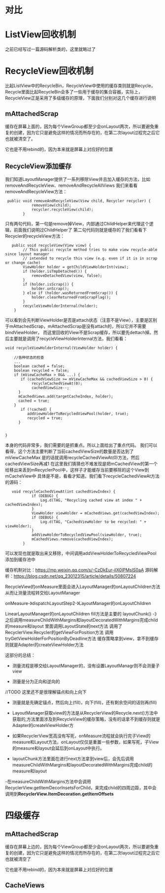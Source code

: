 
# 对比


# ListView回收机制
之前已经写过一篇源码解析类的，这里就略过了



# RecycleView回收机制

比起ListView中的RecycleBin，RecycleView中使用的缓存类则就是Recycle，Recycle里面比起RecycleBin会多了一些用于缓存的集合容器，实际上，RecycleView正是采用了多级缓存的原理，下面我们分别对这几个缓存进行说明

## mAttachedScrap

缓存在屏幕上面的，因为每个ViewGroup都至少会onLayout两次，所以要避免重复的创建，因为它只是避免这样的情况而所存在的，在第二次layout过程完之后它也就被清空了。

它也是不用rebind的，因为本来就是屏幕上对应好的位置





## RecycleView添加缓存

我们知道LayoutManager提供了一系列移除View并且加入缓存的方法，比如removeAndRecycleView、removeAndRecycleAllViews
我们来看看removeAndRecycleView方法：
```
 public void removeAndRecycleView(View child, Recycler recycler) {
            removeView(child);
            recycler.recycleView(child);
        }
```
只有两句代码，第一句是remove掉View，内部通过ChildHelper来代理这个逻辑，前面我们说明过ChildHelper了
第二句代码则就是缓存的了我们看看下Recycler的recycleView方法：
```
   public void recycleView(View view) {
        // This public recycle method tries to make view recycle-able since layout manager
        // intended to recycle this view (e.g. even if it is in scrap or change cache)
        ViewHolder holder = getChildViewHolderInt(view);
        if (holder.isTmpDetached()) {
            removeDetachedView(view, false);
        }
        if (holder.isScrap()) {
            holder.unScrap();
        } else if (holder.wasReturnedFromScrap()) {
            holder.clearReturnedFromScrapFlag();
        }
        recycleViewHolderInternal(holder);
    }
```
可以看到会先判断ViewHolder是否是attach状态（注意不是View），主要是区别于mAttachedScrap，mAttachedScrap是没有attach的，所以它并不需要bindViewHolder，
而这里回收的View不是Scrap缓存，所以要先dettach掉。然后主要就是调用了recycleViewHolderInternal方法，我们看看：
```
void recycleViewHolderInternal(ViewHolder holder) {

    //各种状态的检查
    ...
    boolean cached = false;
    boolean recycled = false;
    if (mViewCacheMax > 0&& ...) {
       if (cachedViewSize >= mViewCacheMax && cachedViewSize > 0) {
            recycleCachedViewAt(0);
            cachedViewSize--;
      }
      mCachedViews.add(targetCacheIndex, holder);
      cached = true;
    }
       if (!cached) {
          addViewHolderToRecycledViewPool(holder, true);
          recycled = true;
      }


}
```
本身的代码非常多，我们需要的是抓重点。所以上面给出了重点代码。
我们可以看得，这个方法主要判断了当前cachedViewSize的数量是否达到了mViewCacheMax
是的话就调用recycleCachedViewAt(0)方法，然后cachedViewSize再减1
在这里我们猜猜也不难发现是把mCachedView的第一个给移出来丢到mRecyclerPool中，这样子才能缓存当前要移除的这个View到mCacheView中
具体是不是，看看才知道。我们看下recycleCachedViewAt方法的源码：
```
   void recycleCachedViewAt(int cachedViewIndex) {
            if (DEBUG) {
                Log.d(TAG, "Recycling cached view at index " + cachedViewIndex);
            }
            ViewHolder viewHolder = mCachedViews.get(cachedViewIndex);
            if (DEBUG) {
                Log.d(TAG, "CachedViewHolder to be recycled: " + viewHolder);
            }
            addViewHolderToRecycledViewPool(viewHolder, true);
            mCachedViews.remove(cachedViewIndex);
        }
```
可以发现也就是取出来又移除，中间调用addViewHolderToRecycledViewPool添加到缓存池中
























缓存机制对比：https://mp.weixin.qq.com/s/-CzDkEur-iIX0lPMsIS0aA
源码解析：https://blog.csdn.net/qq_23012315/article/details/50807224


RecycleView的onMeasure里面会进入LayoutManager的onLayoutChildren方法
从而让测量流程转交给LayoutManager

onMeasure-》dispatchLayoutStep2-》LayoutManager的onLayoutChildren


LinearLayoutManager的onLayoutChildren
fill方法是主要的
   layoutChunk()   -》之后调用measureChildWithMargins和layoutDecoratedWithMargins完成child的measure和layout
       里面调用LayoutState的next方法
            调用了RecyclerView.Recycler的getViewForPosition方法
              调用tryGetViewHolderForPositionByDeadline方法
                     缓存策略拿到view，拿不到缓存则就是Adapter的createViewHolder方法


这部分的总结：

- 测量流程是移交给LayoutManager的，没有设置LayoutManagr则不会测量子view

- 测量是分为正向和逆向的

//TODO 这里还不是很理解锚点和向上向下
- 测量就是先确定锚点，然后向上(fill)，向下(fill)，还有剩余空间的话则再(fill)
- LayoutManager获取view的方法是从RecyclerView的Recycle.next()方法中获取的,方法里面涉及到RecycleView的缓存策略，没有的话拿不到缓存则就是Adapter的createViewHolder方

- 如果RecyclerView宽高没有写死，onMeasure流程就会执行完子View的measure和Layout方法，onLayout仅仅是重置一些参数，如果写死，子View的measure和layout会延后到onLayout中执行。

- layoutChunk方法里面在进行next方法拿到view后，会先后调用measureChildWithMargins和layoutDecoratedWithMargins完成child的measure和layout

-在measureChildWithMargins方法中会调用RecyclerView.getItemDecorInsetsForChild，来完成child的四周边距，其中会调用到**RecyclerView.ItemDecoration.getItemOffsets**



# 四级缓存

## mAttachedScrap
缓存在屏幕上边的，因为每个ViewGroup都至少会onLayout两次，所以要避免重复的创建，因为它只是避免这样的情况而所存在的，在第二次layout过程完之后它也就被清空了

它也是不用rebind的，因为本来就是屏幕上对应好的位置



## CacheViews





























